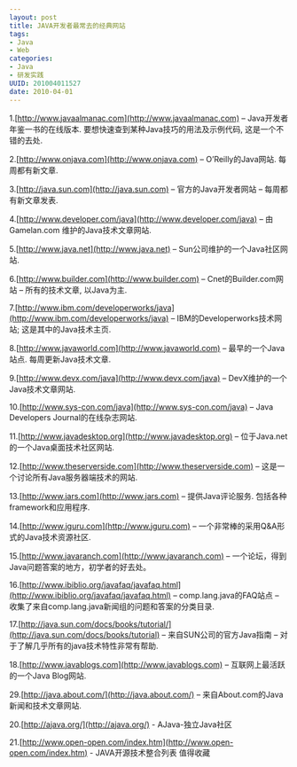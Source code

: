 ```yaml
--- 
layout: post
title: JAVA开发者最常去的经典网站
tags: 
- Java
- Web
categories:
- Java
- 研发实践
UUID: 201004011527
date: 2010-04-01
---
```


1.[http://www.javaalmanac.com](http://www.javaalmanac.com) – Java开发者年鉴一书的在线版本. 要想快速查到某种Java技巧的用法及示例代码, 这是一个不错的去处.

2.[http://www.onjava.com](http://www.onjava.com) – O’Reilly的Java网站. 每周都有新文章.

3.[http://java.sun.com](http://java.sun.com) – 官方的Java开发者网站 – 每周都有新文章发表.

4.[http://www.developer.com/java](http://www.developer.com/java) – 由Gamelan.com 维护的Java技术文章网站.

5.[http://www.java.net](http://www.java.net) – Sun公司维护的一个Java社区网站.

6.[http://www.builder.com](http://www.builder.com) – Cnet的Builder.com网站 – 所有的技术文章, 以Java为主.

7.[http://www.ibm.com/developerworks/java](http://www.ibm.com/developerworks/java) – IBM的Developerworks技术网站; 这是其中的Java技术主页.

8.[http://www.javaworld.com](http://www.javaworld.com) – 最早的一个Java站点. 每周更新Java技术文章.

9.[http://www.devx.com/java](http://www.devx.com/java) – DevX维护的一个Java技术文章网站.

10.[http://www.sys-con.com/java](http://www.sys-con.com/java) – Java Developers Journal的在线杂志网站.

11.[http://www.javadesktop.org](http://www.javadesktop.org) – 位于Java.net的一个Java桌面技术社区网站.

12.[http://www.theserverside.com](http://www.theserverside.com) – 这是一个讨论所有Java服务器端技术的网站.

13.[http://www.jars.com](http://www.jars.com) – 提供Java评论服务. 包括各种framework和应用程序.

14.[http://www.jguru.com](http://www.jguru.com) – 一个非常棒的采用Q&A形式的Java技术资源社区.

15.[http://www.javaranch.com](http://www.javaranch.com) – 一个论坛，得到Java问题答案的地方，初学者的好去处。

16.[http://www.ibiblio.org/javafaq/javafaq.html](http://www.ibiblio.org/javafaq/javafaq.html) – comp.lang.java的FAQ站点 – 收集了来自comp.lang.java新闻组的问题和答案的分类目录.

17.[http://java.sun.com/docs/books/tutorial/](http://java.sun.com/docs/books/tutorial) – 来自SUN公司的官方Java指南 – 对于了解几乎所有的java技术特性非常有帮助.

18.[http://www.javablogs.com](http://www.javablogs.com) – 互联网上最活跃的一个Java Blog网站.

29.[http://java.about.com/](http://java.about.com/) – 来自About.com的Java新闻和技术文章网站.

20.[http://ajava.org/](http://ajava.org/) - AJava-独立Java社区

21.[http://www.open-open.com/index.htm](http://www.open-open.com/index.htm) - JAVA开源技术整合列表 值得收藏
